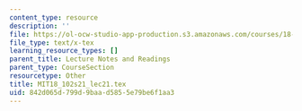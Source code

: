 ```yaml
---
content_type: resource
description: ''
file: https://ol-ocw-studio-app-production.s3.amazonaws.com/courses/18-102-introduction-to-functional-analysis-spring-2021/842d065d799d9baad5855e79be6f1aa3_MIT18_102s21_lec21.tex
file_type: text/x-tex
learning_resource_types: []
parent_title: Lecture Notes and Readings
parent_type: CourseSection
resourcetype: Other
title: MIT18_102s21_lec21.tex
uid: 842d065d-799d-9baa-d585-5e79be6f1aa3
---
```


